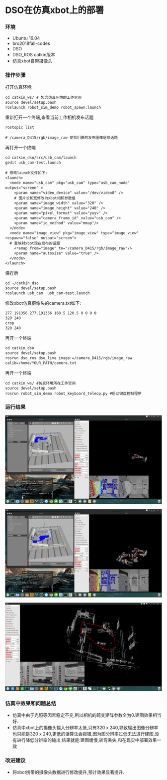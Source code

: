 #  DSO在仿真xbot上的部署

### 环境

- Ubuntu 16.04
- bro2018fall-codes
- DSO 
- DSO_ROS catkin版本
- 仿真xbot自带摄像头

### 操作步骤

打开仿真环境:

```
cd catkin_ws/ # 包含仿真环境的工作空间
source devel/setup.bash
roslaunch robot_sim_demo robot_spawn.launch
```
重新打开一个终端,查看当前工作相机发布话题

```
rostopic list

# /camera_D415/rgb/image_raw 使我们要的发布图像信息话题

```

再打开一个终端

```
cd catkin_dso/src/usb_cam/launch
gedit usb_cam-test.launch

# 修改launch文件如下:
<launch>
  <node name="usb_cam" pkg="usb_cam" type="usb_cam_node" output="screen" >
    <param name="video_device" value="/dev/video0" />
    # 图片长和宽修改为xbot相机参数值
    <param name="image_width" value="320" />
    <param name="image_height" value="240" />
    <param name="pixel_format" value="yuyv" />
    <param name="camera_frame_id" value="usb_cam" />
    <param name="io_method" value="mmap"/>
  </node>
  <node name="image_view" pkg="image_view" type="image_view" respawn="false" output="screen">
  # 重映射xbot现在发布的话题
    <remap from="image" to="/camera_D415/rgb/image_raw"/>
    <param name="autosize" value="true" />
  </node>
</launch>
```
保存后

```
cd ~/catkin_dso
source devel/setup.bash
roslaunch usb_cam  usb_cam-test.launch
```
修改xbot仿真摄像头的camera.txt如下:

```
277.191356 277.191356 160.5 120.5 0 0 0 0
320 240
crop
320 240
```
再开一个终端

```
cd catkin_dso
source devel/setup.bash
rosrun dso_ros dso_live image:=/camera_D415/rgb/image_raw calib=/home/YOUR_PATH/camera.txt
```

再开一个终端

```
cd catkin_ws/ #仿真环境所在工作空间
source devel/setup.bash
rosrun robot_sim_demo robot_keyboard_teleop.py #启动键盘控制程序
```

### 运行结果

![2019-05-06_22-36-37屏幕截图](./image/simu_dso_1.png)

![2019-05-06_22-38-40屏幕截图](./image/simu_dso_2.png)

![2019-05-06_22-23-33屏幕截图](./image/simu_dso_3.png)

### 仿真中效果和问题总结

- 仿真中由于光照等因素稳定不变,所以相机的畸变矩阵参数全为0.建图效果相当好.
- 仿真中xbot上的摄像头输入分辨率太低,只有320 x 240,导致输出图像分辨率也只能是320 x 240,更低的话算法会报错,因为图分辨率过低无法进行建图,没有进行降低分辨率的输出,结果就是:建图缓慢,转弯丢失,和在现实中部署效果一致

### 改进建议

- 将xbot携带的摄像头数据进行修改提升,预计效果显著提升.
